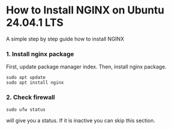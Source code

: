# How to Install NGINX on Ubuntu 24.04.1 LTS

A simple step by step guide how to install NGINX

### 1. Install nginx package

First, update package manager index. Then, install nginx package.
```
sudo apt update
sudo apt install nginx
```

### 2. Check firewall

```
sudo ufw status
```
will give you a status. If it is inactive you can skip this section.


